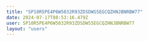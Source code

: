 ```yaml
---
title: "SP10R5PE4P6W5032R93ZDSDWS5EGCQZHNJBNRBW77"
date: 2024-07-17T08:53:16.479Z
user: SP10R5PE4P6W5032R93ZDSDWS5EGCQZHNJBNRBW77
layout: "users"
---
```

    